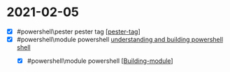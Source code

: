# 2021-02-05

- [x] #powershell\pester pester tag [[pester-tag]]
- [x] #powershell\module powershell [understanding and building powershell shell](https://adamtheautomator.com/powershell-modules/)
    - [x] #powershell\module powershell [[Building-module]]



[//begin]: # "Autogenerated link references for markdown compatibility"
[pester-tag]: ../../../../devops/2-code/learning/language/Powershell/testing/pester-tag.md "Pester Tag"
[Building-module]: ../../../../devops/2-code/learning/language/Powershell/Building-module.md "Building Module"
[//end]: # "Autogenerated link references"